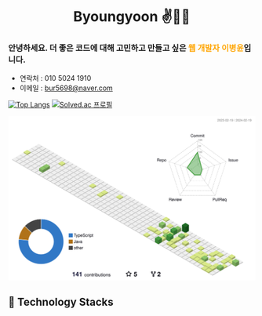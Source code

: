 <div align="center">
    
# Byoungyoon ✌🤞🤞

</div>

### 안녕하세요. 더 좋은 코드에 대해 고민하고 만들고 싶은<span style="color:orange"> 웹 개발자 이병윤</span>입니다.

- 연락처 : 010 5024 1910
- 이메일 : bur5698@naver.com

[![Top Langs](https://github-readme-stats.vercel.app/api/top-langs/?username=byoungyoon&layout=donut)](https://github.com/anuraghazra/github-readme-stats) [![Solved.ac
프로필](http://mazassumnida.wtf/api/v2/generate_badge?boj=bur5698)](https://solved.ac/bur5698)

![](./profile-3d-contrib/profile-green-animate.svg)

## :hammer: Technology Stacks
